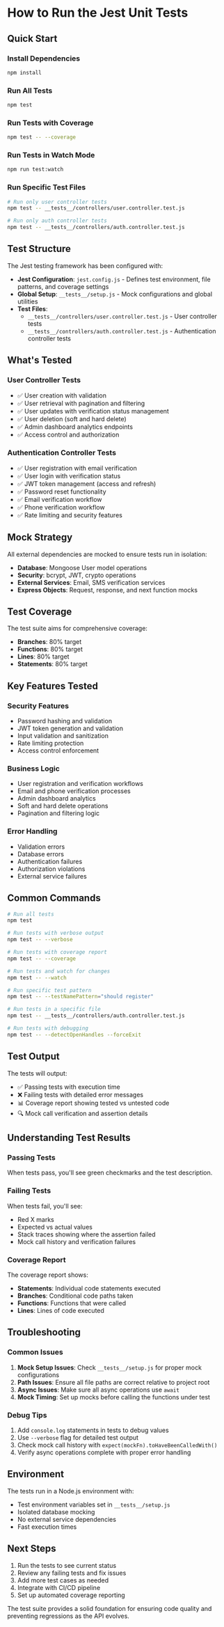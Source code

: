 # How to Run the Jest Unit Tests

## Quick Start

### Install Dependencies
```bash
npm install
```

### Run All Tests
```bash
npm test
```

### Run Tests with Coverage
```bash
npm test -- --coverage
```

### Run Tests in Watch Mode
```bash
npm run test:watch
```

### Run Specific Test Files
```bash
# Run only user controller tests
npm test -- __tests__/controllers/user.controller.test.js

# Run only auth controller tests
npm test -- __tests__/controllers/auth.controller.test.js
```

## Test Structure

The Jest testing framework has been configured with:

- **Jest Configuration**: `jest.config.js` - Defines test environment, file patterns, and coverage settings
- **Global Setup**: `__tests__/setup.js` - Mock configurations and global utilities
- **Test Files**: 
  - `__tests__/controllers/user.controller.test.js` - User controller tests
  - `__tests__/controllers/auth.controller.test.js` - Authentication controller tests

## What's Tested

### User Controller Tests
- ✅ User creation with validation
- ✅ User retrieval with pagination and filtering
- ✅ User updates with verification status management
- ✅ User deletion (soft and hard delete)
- ✅ Admin dashboard analytics endpoints
- ✅ Access control and authorization

### Authentication Controller Tests
- ✅ User registration with email verification
- ✅ User login with verification status
- ✅ JWT token management (access and refresh)
- ✅ Password reset functionality
- ✅ Email verification workflow
- ✅ Phone verification workflow
- ✅ Rate limiting and security features

## Mock Strategy

All external dependencies are mocked to ensure tests run in isolation:

- **Database**: Mongoose User model operations
- **Security**: bcrypt, JWT, crypto operations
- **External Services**: Email, SMS verification services
- **Express Objects**: Request, response, and next function mocks

## Test Coverage

The test suite aims for comprehensive coverage:

- **Branches**: 80% target
- **Functions**: 80% target
- **Lines**: 80% target
- **Statements**: 80% target

## Key Features Tested

### Security Features
- Password hashing and validation
- JWT token generation and validation
- Input validation and sanitization
- Rate limiting protection
- Access control enforcement

### Business Logic
- User registration and verification workflows
- Email and phone verification processes
- Admin dashboard analytics
- Soft and hard delete operations
- Pagination and filtering logic

### Error Handling
- Validation errors
- Database errors
- Authentication failures
- Authorization violations
- External service failures

## Common Commands

```bash
# Run all tests
npm test

# Run tests with verbose output
npm test -- --verbose

# Run tests with coverage report
npm test -- --coverage

# Run tests and watch for changes
npm test -- --watch

# Run specific test pattern
npm test -- --testNamePattern="should register"

# Run tests in a specific file
npm test -- __tests__/controllers/auth.controller.test.js

# Run tests with debugging
npm test -- --detectOpenHandles --forceExit
```

## Test Output

The tests will output:
- ✅ Passing tests with execution time
- ❌ Failing tests with detailed error messages
- 📊 Coverage report showing tested vs untested code
- 🔍 Mock call verification and assertion details

## Understanding Test Results

### Passing Tests
When tests pass, you'll see green checkmarks and the test description.

### Failing Tests
When tests fail, you'll see:
- Red X marks
- Expected vs actual values
- Stack traces showing where the assertion failed
- Mock call history and verification failures

### Coverage Report
The coverage report shows:
- **Statements**: Individual code statements executed
- **Branches**: Conditional code paths taken
- **Functions**: Functions that were called
- **Lines**: Lines of code executed

## Troubleshooting

### Common Issues

1. **Mock Setup Issues**: Check `__tests__/setup.js` for proper mock configurations
2. **Path Issues**: Ensure all file paths are correct relative to project root
3. **Async Issues**: Make sure all async operations use `await`
4. **Mock Timing**: Set up mocks before calling the functions under test

### Debug Tips

1. Add `console.log` statements in tests to debug values
2. Use `--verbose` flag for detailed test output
3. Check mock call history with `expect(mockFn).toHaveBeenCalledWith()`
4. Verify async operations complete with proper error handling

## Environment

The tests run in a Node.js environment with:
- Test environment variables set in `__tests__/setup.js`
- Isolated database mocking
- No external service dependencies
- Fast execution times

## Next Steps

1. Run the tests to see current status
2. Review any failing tests and fix issues
3. Add more test cases as needed
4. Integrate with CI/CD pipeline
5. Set up automated coverage reporting

The test suite provides a solid foundation for ensuring code quality and preventing regressions as the API evolves.
